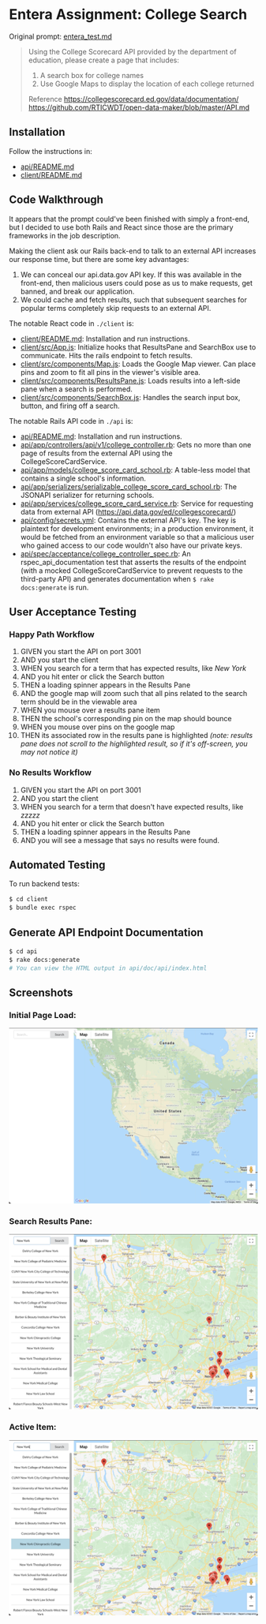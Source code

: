 Entera Assignment: College Search
=================================

Original prompt: [entera_test.md](https://gist.github.com/zstarer/8fb0f7e982cca161761caa65a7e062ba)

> Using the College Scorecard API provided by the department of education, please create a page that includes:
> 
> 1. A search box for college names
> 2. Use Google Maps to display the location of each college returned​
> 
> Reference
> https://collegescorecard.ed.gov/data/documentation/ https://github.com/RTICWDT/open-data-maker/blob/master/API.md


Installation
------------

Follow the instructions in:

- [api/README.md](api/README.md)
- [client/README.md](client/README.md)


Code Walkthrough
----------------

It appears that the prompt could've been finished with simply a front-end, but I decided to use both Rails and React since those are the primary frameworks in the job description.

Making the client ask our Rails back-end to talk to an external API increases our response time, but there are some key advantages:

1. We can conceal our api.data.gov API key. If this was available in the front-end, then malicious users could pose as us to make requests, get banned, and break our application. 
2. We could cache and fetch results, such that subsequent searches for popular terms completely skip requests to an external API.

The notable React code in `./client` is:

- [client/README.md](client/README.md): Installation and run instructions.
- [client/src/App.js](client/src/App.js): Initialize hooks that ResultsPane and SearchBox use to communicate. Hits the rails endpoint to fetch results.
- [client/src/components/Map.js](client/src/components/Map.js): Loads the Google Map viewer. Can place pins and zoom to fit all pins in the viewer's visible area.
- [client/src/components/ResultsPane.js](client/src/components/ResultsPane.js): Loads results into a left-side pane when a search is performed. 
- [client/src/components/SearchBox.js](client/src/components/SearchBox.js): Handles the search input box, button, and firing off a search.

The notable Rails API code in `./api` is:

- [api/README.md](api/README.md): Installation and run instructions.
- [api/app/controllers/api/v1/college_controller.rb](api/app/controllers/api/v1/college_controller.rb): Gets no more than one page of results from the external API using the CollegeScoreCardService.
- [api/app/models/college_score_card_school.rb](api/app/models/college_score_card_school.rb): A table-less model that contains a single school's information.
- [api/app/serializers/serializable_college_score_card_school.rb](api/app/serializers/serializable_college_score_card_school.rb): The JSONAPI serializer for returning schools.
- [api/app/services/college_score_card_service.rb](api/app/services/college_score_card_service.rb): Service for requesting data from external API (https://api.data.gov/ed/collegescorecard/)
- [api/config/secrets.yml](api/config/secrets.yml): Contains the external API's key. The key is plaintext for development environments; in a production environment, it would be fetched from an environment variable so that a malicious user who gained access to our code wouldn't also have our private keys.
- [api/spec/acceptance/college_controller_spec.rb](api/spec/acceptance/college_controller_spec.rb): An rspec_api_documentation test that asserts the results of the endpoint (with a mocked CollegeScoreCardService to prevent requests to the third-party API) and generates documentation when `$ rake docs:generate` is run.


User Acceptance Testing
-----------------------

### Happy Path Workflow

1. GIVEN you start the API on port 3001
2. AND you start the client
3. WHEN you search for a term that has expected results, like _New York_
4. AND you hit enter or click the Search button
5. THEN a loading spinner appears in the Results Pane
6. AND the google map will zoom such that all pins related to the search term should be in the viewable area
7. WHEN you mouse over a results pane item
8. THEN the school's corresponding pin on the map should bounce
9. WHEN you mouse over pins on the google map
10. THEN its associated row in the results pane is highlighted _(note: results pane does not scroll to the highlighted result, so if it's off-screen, you may not notice it)_


### No Results Workflow

1. GIVEN you start the API on port 3001
2. AND you start the client
3. WHEN you search for a term that doesn't have expected results, like _zzzzz_
4. AND you hit enter or click the Search button
5. THEN a loading spinner appears in the Results Pane
6. AND you will see a message that says no results were found.


Automated Testing
-----------------

To run backend tests:

```sh
$ cd client
$ bundle exec rspec
```


Generate API Endpoint Documentation
-----------------------------------

```sh
$ cd api
$ rake docs:generate
# You can view the HTML output in api/doc/api/index.html
```


Screenshots
-----------

### Initial Page Load:
![01. Initial Page Load](01-Initial-Load.png)

### Search Results Pane:
![02. Search Results Pane](02-Search-Results.png)

### Active Item:
![03. Active Item](03-Active-Item.png)
